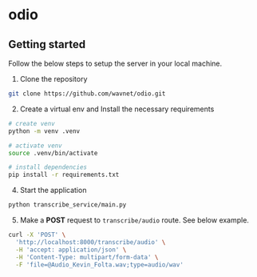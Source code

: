 # odio

## Getting started

Follow the below steps to setup the server in your local machine.

1. Clone the repository
```bash
git clone https://github.com/wavnet/odio.git
```
2. Create a virtual env and Install the necessary requirements
```bash
# create venv
python -m venv .venv

# activate venv
source .venv/bin/activate

# install dependencies
pip install -r requirements.txt
```

4. Start the application
```bash
python transcribe_service/main.py
```

5. Make a **POST** request to `transcribe/audio` route. See below example.
```bash
curl -X 'POST' \
  'http://localhost:8000/transcribe/audio' \
  -H 'accept: application/json' \
  -H 'Content-Type: multipart/form-data' \
  -F 'file=@Audio_Kevin_Folta.wav;type=audio/wav'
```
